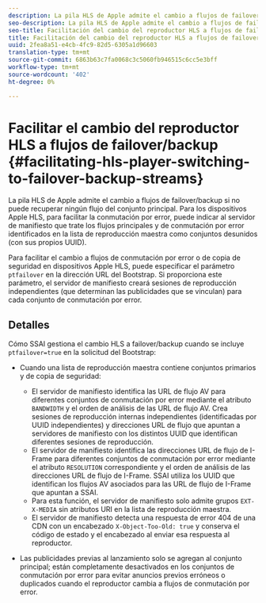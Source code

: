 ```yaml
---
description: La pila HLS de Apple admite el cambio a flujos de failover/backup si no puede recuperar ningún flujo del conjunto principal. Para los dispositivos Apple HLS, para facilitar la conmutación por error, puede indicar al servidor de manifiesto que trate los flujos principales y de conmutación por error identificados en la lista de reproducción maestra como conjuntos desunidos (con sus propios UUID).
seo-description: La pila HLS de Apple admite el cambio a flujos de failover/backup si no puede recuperar ningún flujo del conjunto principal. Para los dispositivos Apple HLS, para facilitar la conmutación por error, puede indicar al servidor de manifiesto que trate los flujos principales y de conmutación por error identificados en la lista de reproducción maestra como conjuntos desunidos (con sus propios UUID).
seo-title: Facilitación del cambio del reproductor HLS a flujos de failover/backup
title: Facilitación del cambio del reproductor HLS a flujos de failover/backup
uuid: 2fea8a51-e4cb-4fc9-82d5-6305a1d96603
translation-type: tm+mt
source-git-commit: 6863b63c7fa0068c3c5060fb946515c6cc5e3bff
workflow-type: tm+mt
source-wordcount: '402'
ht-degree: 0%

---
```



# Facilitar el cambio del reproductor HLS a flujos de failover/backup {#facilitating-hls-player-switching-to-failover-backup-streams}

La pila HLS de Apple admite el cambio a flujos de failover/backup si no puede recuperar ningún flujo del conjunto principal. Para los dispositivos Apple HLS, para facilitar la conmutación por error, puede indicar al servidor de manifiesto que trate los flujos principales y de conmutación por error identificados en la lista de reproducción maestra como conjuntos desunidos (con sus propios UUID).

Para facilitar el cambio a flujos de conmutación por error o de copia de seguridad en dispositivos Apple HLS, puede especificar el parámetro `ptfailover` en la dirección URL del Bootstrap. Si proporciona este parámetro, el servidor de manifiesto creará sesiones de reproducción independientes (que determinan las publicidades que se vinculan) para cada conjunto de conmutación por error.

## Detalles

Cómo SSAI gestiona el cambio HLS a failover/backup cuando se incluye `ptfailover=true` en la solicitud del Bootstrap:

* Cuando una lista de reproducción maestra contiene conjuntos primarios y de copia de seguridad:

   * El servidor de manifiesto identifica las URL de flujo AV para diferentes conjuntos de conmutación por error mediante el atributo `BANDWIDTH` y el orden de análisis de las URL de flujo AV. Crea sesiones de reproducción internas independientes (identificadas por UUID independientes) y direcciones URL de flujo que apuntan a servidores de manifiesto con los distintos UUID que identifican diferentes sesiones de reproducción.
   * El servidor de manifiesto identifica las direcciones URL de flujo de I-Frame para diferentes conjuntos de conmutación por error mediante el atributo `RESOLUTION` correspondiente y el orden de análisis de las direcciones URL de flujo de I-Frame. SSAI utiliza los UUID que identifican los flujos AV asociados para las URL de flujo de I-Frame que apuntan a SSAI.
   * Para esta función, el servidor de manifiesto solo admite grupos `EXT-X-MEDIA` sin atributos URI en la lista de reproducción maestra.
   * El servidor de manifiesto detecta una respuesta de error 404 de una CDN con un encabezado `X-Object-Too-Old: true` y conserva el código de estado y el encabezado al enviar esa respuesta al reproductor.

* Las publicidades previas al lanzamiento solo se agregan al conjunto principal; están completamente desactivados en los conjuntos de conmutación por error para evitar anuncios previos erróneos o duplicados cuando el reproductor cambia a flujos de conmutación por error.

